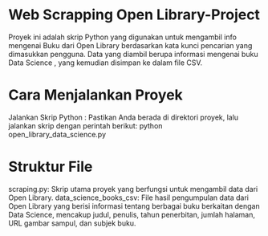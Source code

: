 # Web Scrapping Open Library-Project
Proyek ini adalah skrip Python yang digunakan untuk mengambil info mengenai Buku dari Open Library berdasarkan kata kunci pencarian yang dimasukkan pengguna. Data yang diambil berupa informasi mengenai buku Data Science , yang kemudian disimpan ke dalam file CSV.

# Cara Menjalankan Proyek
Jalankan Skrip Python : Pastikan Anda berada di direktori proyek, lalu jalankan skrip dengan perintah berikut:
python open_library_data_science.py

# Struktur File
scraping.py: Skrip utama proyek yang berfungsi untuk mengambil data dari Open Library.
data_science_books_csv: File hasil pengumpulan data dari Open Library yang berisi informasi tentang berbagai buku berkaitan dengan Data Science, mencakup judul, penulis, tahun penerbitan, jumlah halaman, URL gambar sampul, dan subjek buku.
